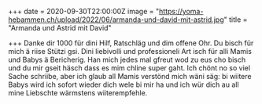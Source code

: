 +++
date = 2020-09-30T22:00:00Z
image = "https://yoma-hebammen.ch/upload/2022/06/armanda-und-david-mit-astrid.jpg"
title = "Armanda und Astrid mit David"

+++
Danke dir 1000 für dini Hilf, Ratschläg und dim offene Ohr. Du bisch für mich ä riise Stützi gsi. Dini liebivolli und professioneli Art isch für alli Mamis und Babys ä Bericherig. Han mich jedes mal gfreut wod zu eus cho bisch und du mir gseit häsch dass es mim chline super gaht. Ich chönt no so viel Sache schriibe, aber ich glaub all Mamis verstönd mich wäni säg: bi wiitere Babys wird ich sofort wieder dich wele bi mir ha und ich wür dich au all mine Liebschte wärmstens wiiterempfehle.